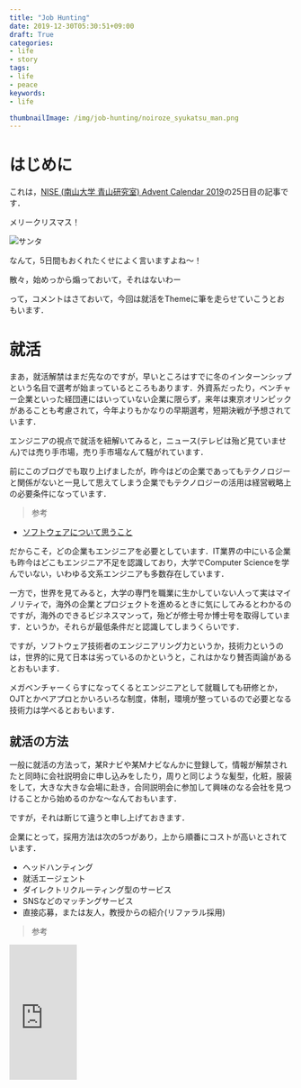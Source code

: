 ```yaml
---
title: "Job Hunting"
date: 2019-12-30T05:30:51+09:00
draft: True
categories:
- life
- story
tags:
- life
- peace
keywords:
- life

thumbnailImage: /img/job-hunting/noiroze_syukatsu_man.png
---
```


<!--more-->

# はじめに

これは，[NISE (南山大学 青山研究室) Advent Calendar 2019](https://qiita.com/advent-calendar/2019/nise)の25日目の記事です．

メリークリスマス！

![サンタ](/img/job-hunting/christmas_santa_hello.png)

なんて，5日間もおくれたくせによく言いますよね〜！

散々，始めっから煽っておいて，それはないわー

って，コメントはさておいて，今回は就活をThemeに筆を走らせていこうとおもいます．

# 就活

まあ，就活解禁はまだ先なのですが，早いところはすでに冬のインターンシップという名目で選考が始まっているところもあります．外資系だったり，ベンチャー企業といった経団連にはいっていない企業に限らず，来年は東京オリンピックがあることも考慮されて，今年よりもかなりの早期選考，短期決戦が予想されています．

エンジニアの視点で就活を紐解いてみると，ニュース(テレビは殆ど見ていません)では売り手市場，売り手市場なんて騒がれています．

前にこのブログでも取り上げましたが，昨今はどの企業であってもテクノロジーと関係がないと一見して思えてしまう企業でもテクノロジーの活用は経営戦略上の必要条件になっています．


> 参考
- [ソフトウェアについて思うこと](https://tattsum.com/2019/11/software/)

だからこそ，どの企業もエンジニアを必要としています．IT業界の中にいる企業も昨今はどこもエンジニア不足を認識しており，大学でComputer Scienceを学んでいない，いわゆる文系エンジニアも多数存在しています．

一方で，世界を見てみると，大学の専門を職業に生かしていない人って実はマイノリティで，海外の企業とプロジェクトを進めるときに気にしてみるとわかるのですが，海外のできるビジネスマンって，殆どが修士号か博士号を取得しています．というか，それらが最低条件だと認識してしまうくらいです．

ですが，ソフトウェア技術者のエンジニアリング力というか，技術力というのは，世界的に見て日本は劣っているのかというと，これはかなり賛否両論があるとおもいます．

メガベンチャーくらすになってくるとエンジニアとして就職しても研修とか，OJTとかペアプロとかいろいろな制度，体制，環境が整っているので必要となる技術力は学べるとおもいます．

## 就活の方法

一般に就活の方法って，某Rナビや某Mナビなんかに登録して，情報が解禁されたと同時に会社説明会に申し込みをしたり，周りと同じような髪型，化粧，服装をして，大きな大きな会場に赴き，合同説明会に参加して興味のなる会社を見つけることから始めるのかな〜なんておもいます．

ですが，それは断じて違うと申し上げておきます．

企業にとって，採用方法は次の5つがあり，上から順番にコストが高いとされています．

- ヘッドハンティング
- 就活エージェント
- ダイレクトリクルーティング型のサービス
- SNSなどのマッチングサービス
- 直接応募，または友人，教授からの紹介(リファラル採用)

> 参考
<iframe style="width:120px;height:240px;" marginwidth="0" marginheight="0" scrolling="no" frameborder="0" src="https://rcm-fe.amazon-adsystem.com/e/cm?ref=tf_til&t=tattsum07-22&m=amazon&o=9&p=8&l=as1&IS1=1&detail=1&asins=4478105553&linkId=4b3ef77aff8bbd7a206b5d963b3fcd1d&bc1=ffffff&lt1=_top&fc1=333333&lc1=0066c0&bg1=ffffff&f=ifr"></iframe>
